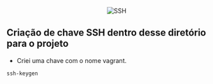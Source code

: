 <p align="center">
  <img alt="SSH" src="../data/ssh-keys.jpg">
</p>


## Criação de chave SSH dentro desse diretório para o projeto

- Criei uma chave com o nome vagrant.
```console
ssh-keygen
```